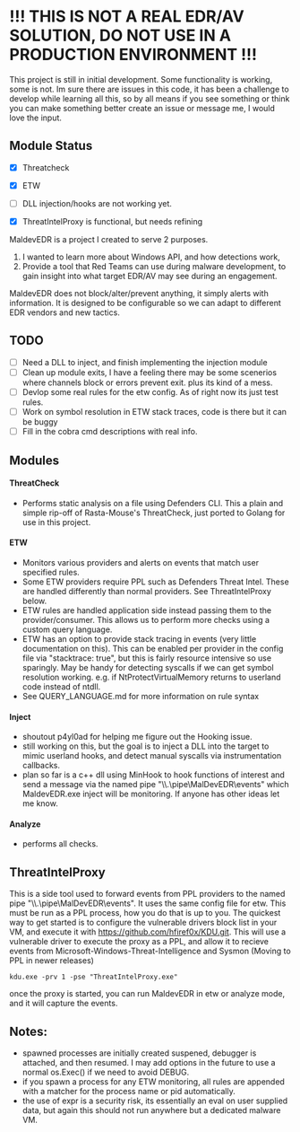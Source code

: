 



# !!! THIS IS NOT A REAL EDR/AV SOLUTION, DO NOT USE IN A PRODUCTION ENVIRONMENT !!!

This project is still in initial development.  Some functionality is working, some is not. Im sure there are issues in this code, it has been a challenge to develop while learning all this, so by all means if you see something or think you can make something better create an issue or message me, I would love the input.

## Module Status
- [x] Threatcheck
- [x] ETW
- [ ] DLL injection/hooks are not working yet.
- [x] ThreatIntelProxy is functional, but needs refining


MaldevEDR is a project I created to serve 2 purposes. 
1. I wanted to learn more about Windows API, and how detections work, 
2. Provide a tool that Red Teams can use during malware development, to gain insight into what target EDR/AV may see during an engagement.  

MaldevEDR does not block/alter/prevent anything, it simply alerts with information. It is designed to be configurable so we can adapt to different EDR vendors and new tactics.


## TODO
- [ ] Need a DLL to inject, and finish implementing the injection module
- [ ] Clean up module exits, I have a feeling there may be some scenerios where channels block or errors prevent exit. plus its kind of a mess.
- [ ] Devlop some real rules for the etw config. As of right now its just test rules.
- [ ] Work on symbol resolution in ETW stack traces, code is there but it can be buggy
- [ ] Fill in the cobra cmd descriptions with real info.

## Modules
#### ThreatCheck
- Performs static analysis on a file using Defenders CLI.  This a plain and simple rip-off of Rasta-Mouse's ThreatCheck, just ported to Golang for use in this project.

#### ETW
- Monitors various providers and alerts on events that match user specified rules.
- Some ETW providers require PPL such as Defenders Threat Intel. These are handled differently than normal providers. See ThreatIntelProxy below.
- ETW rules are handled application side instead passing them to the provider/consumer. This allows us to perform more checks using a custom query language.
- ETW has an option to provide stack tracing in events (very little documentation on this). This can be enabled per provider in the config file via "stacktrace: true", but this is fairly resource intensive so use sparingly. May be handy for detecting syscalls if we can get symbol resolution working. e.g. if NtProtectVirtualMemory returns to userland code instead of ntdll.
- See QUERY_LANGUAGE.md for more information on rule syntax

#### Inject
- shoutout p4yl0ad for helping me figure out the Hooking issue.
- still working on this, but the goal is to inject a DLL into the target to mimic userland hooks, and detect manual syscalls via instrumentation callbacks.
- plan so far is a c++ dll using MinHook to hook functions of interest and send a message via the named pipe "\\\\.\\pipe\\MalDevEDR\\events" which MaldevEDR.exe inject will be monitoring. If anyone has other ideas let me know.

#### Analyze
- performs all checks.

## ThreatIntelProxy
 This is a side tool used to forward events from PPL providers to the named pipe "\\\\.\\pipe\\MalDevEDR\\events". It uses the same config file for etw. This must be run as a PPL process, how you do that is up to you. The quickest way to get started is to configure the vulnerable drivers block list in your VM, and execute it with https://github.com/hfiref0x/KDU.git.  This will use a vulnerable driver to execute the proxy as a PPL, and allow it to recieve events from Microsoft-Windows-Threat-Intelligence and Sysmon (Moving to PPL in newer releases)
 ```
kdu.exe -prv 1 -pse "ThreatIntelProxy.exe" 
 ```
once the proxy is started, you can run MaldevEDR in etw or analyze mode, and it will capture the events.

## Notes:
- spawned processes are initially created suspened, debugger is attached, and then resumed. I may add options in the future to use a normal os.Exec() if we need to avoid DEBUG.
- if you spawn a process for any ETW monitoring, all rules are appended with a matcher for the process name or pid automatically.
- the use of expr is a security risk, its essentially an eval on user supplied data, but again this should not run anywhere but a dedicated malware VM.


